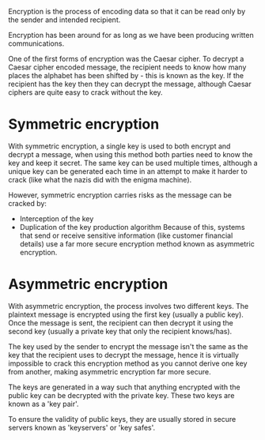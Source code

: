 Encryption is the process of encoding data so that it can be read only by the sender and intended recipient.

Encryption has been around for as long as we have been producing written communications.

One of the first forms of encryption was the Caesar cipher.
To decrypt a Caesar cipher encoded message, the recipient needs to know how many places the alphabet has been shifted by - this is known as the key.
If the recipient has the key then they can decrypt the message, although Caesar ciphers are quite easy to crack without the key.

# Symmetric encryption
With symmetric encryption, a single key is used to both encrypt and decrypt a message, when using this method both parties need to know the key and keep it secret.
The same key can be used multiple times, although a unique key can be generated each time in an attempt to make it harder to crack (like what the nazis did with the enigma machine).

However, symmetric encryption carries risks as the message can be cracked by:
- Interception of the key
- Duplication of the key production algorithm
Because of this, systems that send or receive sensitive information (like customer financial details) use a far more secure encryption method known as asymmetric encryption.

# Asymmetric encryption
With asymmetric encryption, the process involves two different keys.
The plaintext message is encrypted using the first key (usually a public key).
Once the message is sent, the recipient can then decrypt it using the second key (usually a private key that only the recipient knows/has).

The key used by the sender to encrypt the message isn't the same as the key that the recipient uses to decrypt the message, hence it is virtually impossible to crack this encryption method as you cannot derive one key from another, making asymmetric encryption far more secure.

The keys are generated in a way such that anything encrypted with the public key can be decrypted with the private key.
These two keys are known as a 'key pair'.

To ensure the validity of public keys, they are usually stored in secure servers known as 'keyservers' or 'key safes'.

